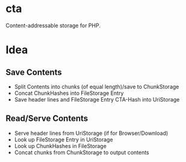 # cta
Content-addressable storage for PHP. 

# Idea

## Save Contents
* Split Contents into chunks (of equal length)/save to ChunkStorage
* Concat ChunkHashes into FileStorage Entry
* Save header lines and FileStorage Entry CTA-Hash into UriStorage

## Read/Serve Contents
* Serve header lines from UriStorage (if for Browser/Download)
* Look up FileStorage Entry in UriStorage
* Look up ChunkHashes in FileStorage
* Concat chunks from ChunkStorage to output contents
